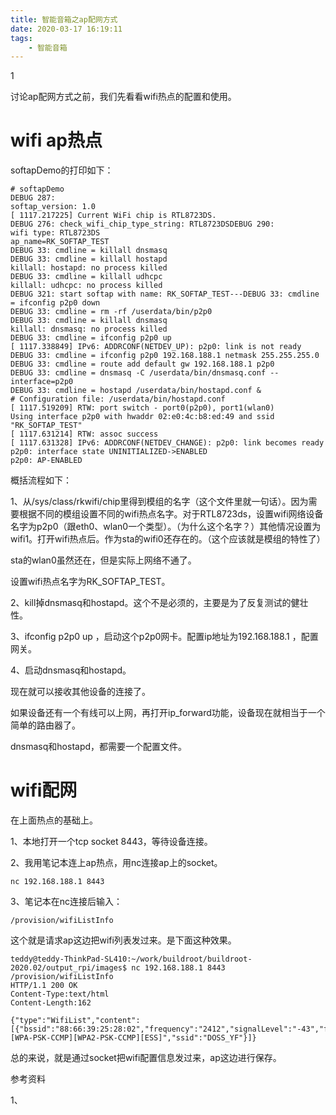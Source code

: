 ```yaml
---
title: 智能音箱之ap配网方式
date: 2020-03-17 16:19:11
tags:
	- 智能音箱
---
```


1

讨论ap配网方式之前，我们先看看wifi热点的配置和使用。

# wifi ap热点

softapDemo的打印如下：

```
# softapDemo 
DEBUG 287: 
softap_version: 1.0
[ 1117.217225] Current WiFi chip is RTL8723DS.
DEBUG 276: check_wifi_chip_type_string: RTL8723DSDEBUG 290: 
wifi type: RTL8723DS
ap_name=RK_SOFTAP_TEST
DEBUG 33: cmdline = killall dnsmasq
DEBUG 33: cmdline = killall hostapd
killall: hostapd: no process killed
DEBUG 33: cmdline = killall udhcpc
killall: udhcpc: no process killed
DEBUG 321: start softap with name: RK_SOFTAP_TEST---DEBUG 33: cmdline = ifconfig p2p0 down
DEBUG 33: cmdline = rm -rf /userdata/bin/p2p0
DEBUG 33: cmdline = killall dnsmasq
killall: dnsmasq: no process killed
DEBUG 33: cmdline = ifconfig p2p0 up
[ 1117.338849] IPv6: ADDRCONF(NETDEV_UP): p2p0: link is not ready
DEBUG 33: cmdline = ifconfig p2p0 192.168.188.1 netmask 255.255.255.0
DEBUG 33: cmdline = route add default gw 192.168.188.1 p2p0
DEBUG 33: cmdline = dnsmasq -C /userdata/bin/dnsmasq.conf --interface=p2p0
DEBUG 33: cmdline = hostapd /userdata/bin/hostapd.conf &
# Configuration file: /userdata/bin/hostapd.conf
[ 1117.519209] RTW: port switch - port0(p2p0), port1(wlan0)
Using interface p2p0 with hwaddr 02:e0:4c:b8:ed:49 and ssid "RK_SOFTAP_TEST"
[ 1117.631214] RTW: assoc success
[ 1117.631328] IPv6: ADDRCONF(NETDEV_CHANGE): p2p0: link becomes ready
p2p0: interface state UNINITIALIZED->ENABLED
p2p0: AP-ENABLED 
```

概括流程如下：

1、从/sys/class/rkwifi/chip里得到模组的名字（这个文件里就一句话）。因为需要根据不同的模组设置不同的wifi热点名字。对于RTL8723ds，设置wifi网络设备名字为p2p0（跟eth0、wlan0一个类型）。（为什么这个名字？）其他情况设置为wifi1。打开wifi热点后。作为sta的wifi0还存在的。（这个应该就是模组的特性了）

sta的wlan0虽然还在，但是实际上网络不通了。

设置wifi热点名字为RK_SOFTAP_TEST。

2、kill掉dnsmasq和hostapd。这个不是必须的，主要是为了反复测试的健壮性。

3、ifconfig p2p0 up ，启动这个p2p0网卡。配置ip地址为192.168.188.1 ，配置网关。

4、启动dnsmasq和hostapd。

现在就可以接收其他设备的连接了。

如果设备还有一个有线可以上网，再打开ip_forward功能，设备现在就相当于一个简单的路由器了。

dnsmasq和hostapd，都需要一个配置文件。



# wifi配网

在上面热点的基础上。

1、本地打开一个tcp socket 8443，等待设备连接。

2、我用笔记本连上ap热点，用nc连接ap上的socket。

```
nc 192.168.188.1 8443
```

3、笔记本在nc连接后输入：

```
/provision/wifiListInfo
```

这个就是请求ap这边把wifi列表发过来。是下面这种效果。

```
teddy@teddy-ThinkPad-SL410:~/work/buildroot/buildroot-2020.02/output_rpi/images$ nc 192.168.188.1 8443
/provision/wifiListInfo
HTTP/1.1 200 OK
Content-Type:text/html
Content-Length:162

{"type":"WifiList","content":[{"bssid":"88:66:39:25:28:02","frequency":"2412","signalLevel":"-43","flags":"[WPA-PSK-CCMP][WPA2-PSK-CCMP][ESS]","ssid":"DOSS_YF"}]}
```

总的来说，就是通过socket把wifi配置信息发过来，ap这边进行保存。







参考资料

1、


